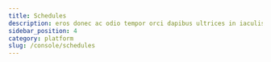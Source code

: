 ```yaml
---
title: Schedules
description: eros donec ac odio tempor orci dapibus ultrices in iaculis nunc sed augue lacus viverra vitae congue eu consequat ac
sidebar_position: 4
category: platform
slug: /console/schedules
---
```

